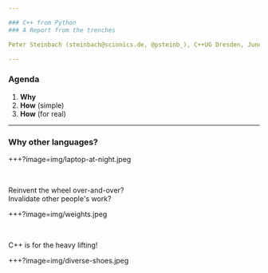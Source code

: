 ```yaml
---

### C++ from Python
### A Report from the trenches

Peter Steinbach (steinbach@scionics.de, @psteinb_), C++UG Dresden, June 12, 2018 

---
```


### Agenda

1. __Why__
2. __How__ (simple)
3. __How__ (for real)

---

### __Why__ other languages?


+++?image=img/laptop-at-night.jpeg

&nbsp;
&nbsp;

Reinvent the wheel over-and-over?  
Invalidate other people's work?

+++?image=img/weights.jpeg

&nbsp;
&nbsp;

C++ is for the heavy lifting!

+++?image=img/diverse-shoes.jpeg

